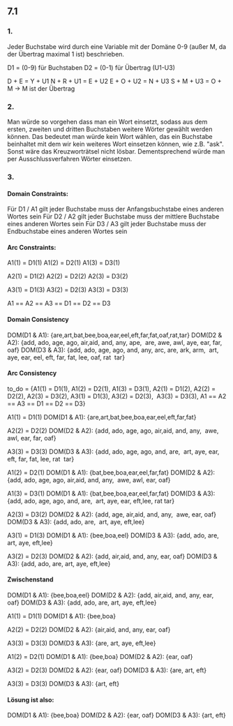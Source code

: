 ## 7.1 

### 1.

Jeder Buchstabe wird durch eine Variable mit der Domäne 0-9 (außer M, da der Übertrag maximal 1 ist)
beschrieben.

D1 = (0-9) für Buchstaben
D2 = (0-1) für Übertrag (U1-U3)

D + E = Y + U1
N + R + U1 = E + U2
E + O + U2 = N + U3
S + M + U3 = O + M -> M ist der Übertrag

### 2.

Man würde so vorgehen dass man ein Wort einsetzt,
sodass aus dem ersten, zweiten und dritten Buchstaben weitere Wörter
gewählt werden können. Das bedeutet man würde kein Wort wählen, das ein Buchstabe
beinhaltet mit dem wir kein weiteres Wort einsetzen können, wie z.B. "ask".
Sonst wäre das Kreuzworträtsel nicht lösbar. Dementsprechend würde man
per Ausschlussverfahren Wörter einsetzen.

### 3.

#### Domain Constraints:

Für D1 / A1 gilt jeder Buchstabe muss der Anfangsbuchstabe eines anderen Wortes sein
Für D2 / A2 gilt jeder Buchstabe muss der mittlere Buchstabe eines anderen Wortes sein
Für D3 / A3 gilt jeder Buchstabe muss der Endbuchstabe eines anderen Wortes sein

#### Arc Constraints:

A1(1) = D1(1)
A1(2) = D2(1)
A1(3) = D3(1)

A2(1) = D1(2)
A2(2) = D2(2)
A2(3) = D3(2)

A3(1) = D1(3)
A3(2) = D2(3)
A3(3) = D3(3)

A1 =\= A2 =\= A3 =\= D1 =\= D2 =\= D3

#### Domain Consistency

DOM(D1 & A1): {are,art,bat,bee,boa,ear,eel,eft,far,fat,oaf,rat,tar}
DOM(D2 & A2): {add, ado, age, ago, air,aid, and, any, ape,
​		are, awe, awl, aye, ear, far, oaf}
DOM(D3 & A3): {add, ado, age, ago, and, any, arc, are, ark, arm,
​		art, aye, ear, eel, eft, far, fat, lee, oaf, rat
​		tar}

#### Arc Consistency

to_do = {A1(1) = D1(1), A1(2) = D2(1), A1(3) = D3(1), A2(1) = D1(2),
 	A2(2) = D2(2), A2(3) = D3(2), A3(1) = D1(3), A3(2) = D2(3), 
​	A3(3) = D3(3), A1 =\= A2 =\= A3 =\= D1 =\= D2 =\= D3}

A1(1) = D1(1)
DOM(D1 & A1): {are,art,bat,bee,boa,ear,eel,eft,far,fat}

A2(2) = D2(2)
DOM(D2 & A2): {add, ado, age, ago, air,aid, and, any,
​		awe, awl, ear, far, oaf}

A3(3) = D3(3)
DOM(D3 & A3): {add, ado, age, ago, and, are,
​		art, aye, ear, eft, far, fat, lee, rat
​		tar}

A1(2) = D2(1)
DOM(D1 & A1): {bat,bee,boa,ear,eel,far,fat}
DOM(D2 & A2): {add, ado, age, ago, air,aid, and, any,
​		awe, awl, ear, oaf}

A1(3) = D3(1)
DOM(D1 & A1): {bat,bee,boa,ear,eel,far,fat}
DOM(D3 & A3): {add, ado, age, ago, and, are,
​		art, aye, ear, eft,lee, rat
​		tar}

A2(3) = D3(2)
DOM(D2 & A2): {add, age, air,aid, and, any,
​		awe, ear, oaf}
DOM(D3 & A3): {add, ado, are,
​		art, aye, eft,lee}

A3(1) = D1(3)
DOM(D1 & A1): {bee,boa,eel}
DOM(D3 & A3): {add, ado, are, art, aye, eft,lee}

A3(2) = D2(3)
DOM(D2 & A2): {add, air,aid, and, any, ear, oaf}
DOM(D3 & A3): {add, ado, are, art, aye, eft,lee}

#### Zwischenstand 

DOM(D1 & A1): {bee,boa,eel}
DOM(D2 & A2): {add, air,aid, and, any, ear, oaf}
DOM(D3 & A3): {add, ado, are, art, aye, eft,lee}

A1(1) = D1(1)
DOM(D1 & A1): {bee,boa}

A2(2) = D2(2)
DOM(D2 & A2): {air,aid, and, any, ear, oaf}

A3(3) = D3(3)
DOM(D3 & A3): {are, art, aye, eft,lee}

A1(2) = D2(1)
DOM(D1 & A1): {bee,boa}
DOM(D2 & A2): {ear, oaf}

A3(2) = D2(3)
DOM(D2 & A2): {ear, oaf}
DOM(D3 & A3): {are, art, eft}

A3(3) = D3(3)
DOM(D3 & A3): {art, eft}

#### Lösung ist also:

DOM(D1 & A1): {bee,boa}
DOM(D2 & A2): {ear, oaf}
DOM(D3 & A3): {art, eft}

